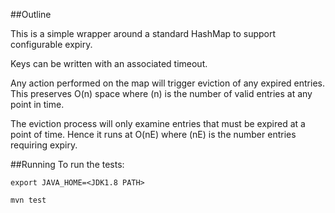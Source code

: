 ##Outline

This is a simple wrapper around a standard HashMap to support configurable expiry. 

Keys can be written with an associated timeout. 

Any action performed on the map will trigger eviction of any expired entries. This preserves O(n) space 
where (n) is the number of valid entries at any point in time. 

The eviction process will only examine entries that must be expired at a point of time.
Hence it runs at O(nE) where (nE) is the number entries requiring expiry. 



##Running
To run the tests:
```
export JAVA_HOME=<JDK1.8 PATH>

mvn test
```
